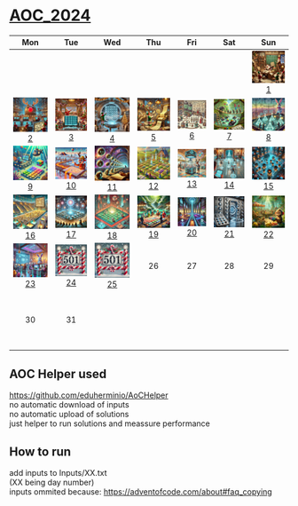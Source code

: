 # <a href="https://adventofcode.com/2024">AOC_2024</a>


|Mon|Tue|Wed|Thu|Fri|Sat|Sun|
|:-:|:-:|:-:|:-:|:-:|:-:|:-:|
|||||||<a href="Solutions/Day01.cs"><img alt="DAY01" src="Thumbnails/Day01.png" width="200px"/></a> [1]|
|<a href="Solutions/Day02.cs"><img alt="DAY02" src="Thumbnails/Day02.png" width="200px"/></a> [2]|<a href="Solutions/Day03.cs"><img alt="DAY03" src="Thumbnails/Day03.png" width="200px"/></a> [3]|<a href="Solutions/Day04.cs"><img alt="DAY04" src="Thumbnails/Day04.png" width="200px"/></a> [4]|<a href="Solutions/Day05.cs"><img alt="DAY05" src="Thumbnails/Day05.png" width="200px"/></a> [5]|<a href="Solutions/Day06.cs"><img alt="DAY06" src="Thumbnails/Day06.png" width="200px"/></a> [6]|<a href="Solutions/Day07.cs"><img alt="DAY07" src="Thumbnails/Day07.png" width="200px"/></a> [7]|<a href="Solutions/Day08.cs"><img alt="DAY08" src="Thumbnails/Day08.png" width="200px"/></a> [8]|
|<a href="Solutions/Day09.cs"><img alt="DAY09" src="Thumbnails/Day09.png" width="200px"/></a> [9]|<a href="Solutions/Day10.cs"><img alt="DAY10" src="Thumbnails/Day10.png" width="200px"/></a> [10]|<a href="Solutions/Day11.cs"><img alt="DAY11" src="Thumbnails/Day11.png" width="200px"/></a> [11]|<a href="Solutions/Day12.cs"><img alt="DAY12" src="Thumbnails/Day12.png" width="200px"/></a> [12]|<a href="Solutions/Day13.cs"><img alt="DAY13" src="Thumbnails/Day13.png" width="200px"/></a> [13]|<a href="Solutions/Day14.cs"><img alt="DAY14" src="Thumbnails/Day14.png" width="200px"/></a> [14]|<a href="Solutions/Day15.cs"><img alt="DAY15" src="Thumbnails/Day15.png" width="200px"/></a> [15]|
|<a href="Solutions/Day16.cs"><img alt="DAY16" src="Thumbnails/Day16.png" width="200px"/></a> [16]|<a href="Solutions/Day17.cs"><img alt="DAY17" src="Thumbnails/Day17.png" width="200px"/></a> [17]|<a href="Solutions/Day18.cs"><img alt="DAY18" src="Thumbnails/Day18.png" width="200px"/></a> [18]|<a href="Solutions/Day19.cs"><img alt="DAY19" src="Thumbnails/Day19.png" width="200px"/></a> [19]|<a href="Solutions/Day20.cs"><img alt="DAY20" src="Thumbnails/Day20.png" width="200px"/></a> [20]|<a href="Solutions/Day21.cs"><img alt="DAY21" src="Thumbnails/Day21.png" width="200px"/></a> [21]|<a href="Solutions/Day22.cs"><img alt="DAY22" src="Thumbnails/Day22.png" width="200px"/></a> [22]|
|<a href="Solutions/Day23.cs"><img alt="DAY23" src="Thumbnails/Day23.png" width="200px"/></a> [23]|<a href="Solutions/Day24.cs"><img alt="DAY24" src="Thumbnails/501.png" width="200px"/></a> [24]|<a href="Solutions/Day25.cs"><img alt="DAY25" src="Thumbnails/501.png" width="200px"/></a> [25]| 26 | 27 | 28 | 29 |
| 30 | 31 |||||<br><br><br><br><br><br>|

## AOC Helper used
https://github.com/eduherminio/AoCHelper
<br>no automatic download of inputs
<br>no automatic upload of solutions
<br>just helper to run solutions and meassure performance

## How to run
add inputs to Inputs/XX.txt
<br>(XX being day number)
<br>inputs ommited because: https://adventofcode.com/about#faq_copying


[1]:Solutions/Day01.cs
[2]:Solutions/Day02.cs
[3]:Solutions/Day03.cs
[4]:Solutions/Day04.cs
[5]:Solutions/Day05.cs
[6]:Solutions/Day06.cs
[7]:Solutions/Day07.cs
[8]:Solutions/Day08.cs
[9]:Solutions/Day09.cs
[10]:Solutions/Day10.cs
[11]:Solutions/Day11.cs
[12]:Solutions/Day12.cs
[13]:Solutions/Day13.cs
[14]:Solutions/Day14.cs
[15]:Solutions/Day15.cs
[16]:Solutions/Day16.cs
[17]:Solutions/Day17.cs
[18]:Solutions/Day18.cs
[19]:Solutions/Day19.cs
[20]:Solutions/Day20.cs
[21]:Solutions/Day21.cs
[22]:Solutions/Day22.cs
[23]:Solutions/Day23.cs
[24]:Solutions/Day24.cs
[25]:Solutions/Day25.cs
